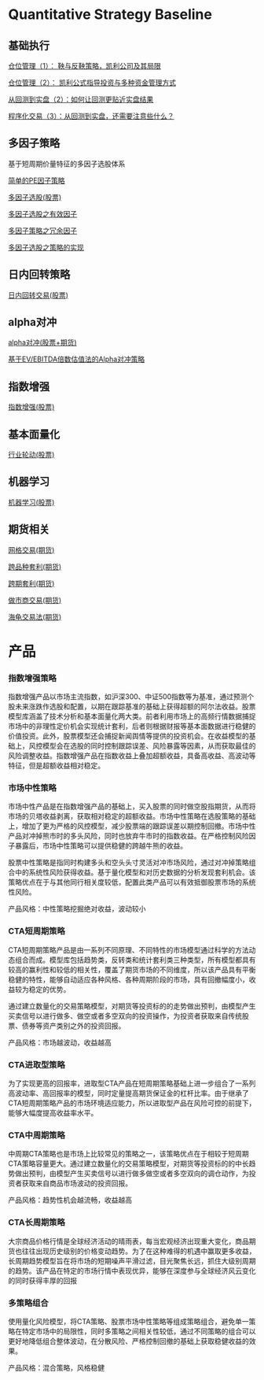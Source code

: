 # Quantitative Strategy Baseline
## 基础执行
[仓位管理（1）： 鞅与反鞅策略，凯利公司及其局限](https://www.myquant.cn/community/topic/673/2)

[仓位管理（2）： 凯利公式指导投资与多种资金管理方式](https://www.myquant.cn/community/topic/679)

[从回测到实盘（2）：如何让回测更贴近实盘结果](https://www.myquant.cn/community/topic/665)

[程序化交易（3）：从回测到实盘，还需要注意些什么？](https://www.myquant.cn/community/topic/668)



## 多因子策略
基于短周期价量特征的多因子选股体系

[简单的PE因子策略](https://github.com/myquant/strategy)

[多因子选股(股票)](https://www.myquant.cn/docs/python_strategyies/103)

[多因子选股之有效因子](https://www.myquant.cn/community/topic/690)

[多因子策略之冗余因子](https://www.myquant.cn/community/topic/695)

[多因子选股之策略的实现](https://www.myquant.cn/community/topic/708/2)

## 日内回转策略
[日内回转交易(股票)](https://www.myquant.cn/docs/python_strategyies/108)

## alpha对冲
[alpha对冲(股票+期货)](https://www.myquant.cn/docs/python_strategyies/101)

[基于EV/EBITDA倍数估值法的Alpha对冲策略](https://www.myquant.cn/community/topic/522)

## 指数增强
[指数增强(股票)](https://www.myquant.cn/docs/python_strategyies/105)

## 基本面量化
[行业轮动(股票)](https://www.myquant.cn/docs/python_strategyies/111)

## 机器学习
[机器学习(股票)](https://www.myquant.cn/docs/python_strategyies/112)

## 期货相关
[网格交易(期货)](https://www.myquant.cn/docs/python_strategyies/104)

[跨品种套利(期货)](https://www.myquant.cn/docs/python_strategyies/106)

[跨期套利(期货)](https://www.myquant.cn/docs/python_strategyies/107)

[做市商交易(期货)](https://www.myquant.cn/docs/python_strategyies/109)

[海龟交易法(期货)](https://www.myquant.cn/docs/python_strategyies/110)


# 产品
### 指数增强策略
指数增强产品以市场主流指数，如沪深300、中证500指数等为基准，通过预测个股未来涨跌作选股和配置，以期在跟踪基准的基础上获得超额的阿尔法收益。股票模型库涵盖了技术分析和基本面量化两大类。前者利用市场上的高频行情数据捕捉市场中的非理性定价机会实现统计套利，后者则根据财报等基本面数据进行稳健的价值投资。此外，股票模型还会捕捉新闻舆情等提供的投资机会。在收益模型的基础上，风控模型会在选股的同时控制跟踪误差、风险暴露等因素，从而获取最佳的风险调整收益。指数增强产品在指数收益上叠加超额收益，具备高收益、高波动等特征，但是超额收益相对稳定。				
### 市场中性策略
市场中性产品是在指数增强产品的基础上，买入股票的同时做空股指期货，从而将市场的贝塔收益剥离，获取相对稳定的超额收益。市场中性策略在选股策略的基础上，增加了更为严格的风控模型，减少股票端的跟踪误差以期控制回撤。市场中性产品对冲掉熊市时的多头风险，同时也放弃牛市时的指数收益。在严格控制风险因子暴露后，市场中性策略可以提供稳健的跨越牛熊的收益。	

股票中性策略是指同时构建多头和空头头寸灵活对冲市场风险，通过对冲掉策略组合中的系统性风险获得收益。基于量化模型和对历史数据的分析发现套利机会。该策略优点在于与其他同行相关度较低，配置此类产品可以有效抵御股票市场的系统性风险。	

产品风格：中性策略挖掘绝对收益，波动较小											
### CTA短周期策略
CTA短周期策略产品是由一系列不同原理、不同特性的市场模型通过科学的方法动态组合而成。模型库包括趋势类，反转类和统计套利类三种类型，所有模型都具有较高的赢利性和较低的相关性，覆盖了期货市场的不同维度，所以该产品具有平衡稳健的特性，能够自动适应各种风格、各种周期阶段的市场，具有回撤幅度小，收益较为稳定的优势。					

通过建立数量化的交易策略模型，对期货等投资标的的走势做出预判，由模型产生买卖信号以进行做多、做空或者多空双向的投资操作，为投资者获取来自传统股票、债券等资产类别之外的投资回报。	

产品风格：市场越波动，收益越高											
### CTA进取型策略
为了实现更高的回报率，进取型CTA产品在短周期策略基础上进一步组合了一系列高波动率、高回报率的模型，同时定量提高期货保证金的杠杆比率。由于继承了CTA短周期策略产品的市场环境适应能力，所以进取型产品在风险可控的前提下，能够大幅度提高收益率水平。											
### CTA中周期策略
中周期CTA策略也是市场上比较常见的策略之一，该策略优点在于相较于短周期CTA策略容量更大。通过建立数量化的交易策略模型，对期货等投资标的的中长趋势做出预判，由模型产生买卖信号以进行做多做空或者多空双向的调仓动作，为投资者获取来自商品市场波动的投资回报。				

产品风格：趋势性机会越流畅，收益越高											
### CTA长周期策略
大宗商品价格行情是全球经济活动的晴雨表，每当宏观经济出现重大变化，商品期货也往往出现历史级别的价格变动趋势。为了在这种难得的机遇中赢取更多收益，长周期趋势模型旨在将市场的短期噪声平滑过滤，目光聚焦长远，抓住大级别周期的趋势。该产品在特定的市场行情中表现优异，能够在深度参与全球经济风云变化的同时获得丰厚的回报											
### 多策略组合
使用量化风险模型，将CTA策略、股票市场中性策略等组成策略组合，避免单一策略在特定市场中的局限性，同时多策略之间相关性较低，通过不同策略的组合可以更好地降低组合整体波动，在分散风险、严格控制回撤的基础上获取稳健收益的效果。		

产品风格：混合策略，风格稳健											


